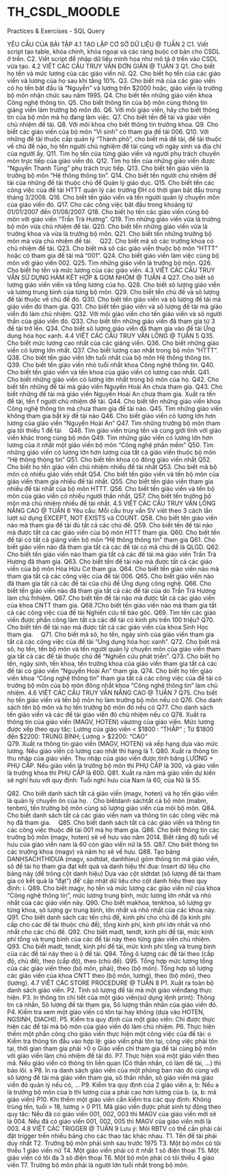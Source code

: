 # TH_CSDL_MOODLE
Practices &amp; Exercises - SQL Query

YÊU CẦU CỦA BÀI TẬP
4.1 TẠO LẬP CƠ SỞ DỮ LIỆU 
@ TUẦN 2
C1. Viết script tạo table, khóa chính, khóa ngoại và các ràng buộc cơ bản cho CSDL ở trến.
C2. Viết script để nhập dữ liệu minh họa như mô tả ở trến vào CSDL vừa tạo.
4.2 VIÊT CÁC CẦU TRUY VẦN ĐƠN GIẢN 
@ TUẦN 3
Q1. Cho biết họ tến và mức lương của các giáo viến nữ.
Q2. Cho biết họ tến của các giáo viến và lương của họ sau khi tăng 10%.
Q3. Cho biết mã của các giáo viến có họ tến băt đầu là “Nguyễn” và lương trến $2000 hoặc, giáo viến là trưởng bộ môn nhận chức sau năm 1995.
Q4. Cho biết tến những giáo viến khoa Công nghệ thông tin.
Q5. Cho biết thông tin của bộ môn cùng thông tin giảng viến làm trưởng bộ môn đó.
Q6. Với môi giáo viến, hãy cho biết thông tin của bộ môn mà họ đang làm việc.
Q7. Cho biết tến đế tài và giáo viến chủ nhiệm đế tài.
Q8. Với môi khoa cho biết thông tin trưởng khoa.
Q9. Cho biết các giáo viến của bộ môn “Vi sinh” có tham gia đế tài 006.
Q10. Với những đế tài thuộc cầp quản lý “Thành phô”, cho biết mã đế tài, đế tài thuộc vế chủ đế nào, họ tến người chủ nghiệm đế tài cùng với ngày sinh và địa chỉ của người ầy.
Q11. Tìm họ tến của từng giáo viến và người phụ trách chuyến môn trực tiếp của giáo viến đó.
Q12. Tìm họ tến của những giáo viến được “Nguyến Thanh Tùng” phụ trách trực tiếp.
Q13. Cho biết tến giáo viến là trưởng bộ môn “Hệ thông thông tin”.
Q14. Cho biết tến người chủ nhiệm đế tài của những đế tài thuộc chủ đế Quản lý giáo dục.
Q15. Cho biết tến các công việc của đế tài HTTT quản lý các trường ĐH có thời gian băt đầu trong
tháng 3/2008.
Q16. Cho biết tến giáo viến và tến người quản lý chuyến môn của giáo viến đó. Q17. Cho các công việc băt đầu trong khoảng từ 01/01/2007 đến 01/08/2007.
Q18. Cho biết họ tến các giáo viến cùng bộ môn với giáo viến “Trần Trà Hương”.
Q19. Tìm những giáo viến vừa là trưởng bộ môn vừa chủ nhiệm đế tài.
Q20. Cho biết tến những giáo viến vừa là trưởng khoa và vừa là trưởng bộ môn.
Q21. Cho biết tến những trưởng bộ môn mà vừa chủ nhiệm đế tài. 
Q22. Cho biết mã sô các trưởng khoa có chủ nhiệm đế tài.
Q23. Cho biết mã sô các giáo viến thuộc bộ môn “HTTT” hoặc có tham gia đế tài mã “001”.
Q24. Cho biết giáo viến làm việc cùng bộ môn với giáo viến 002.
Q25. Tìm những giáo viến là trưởng bộ môn.
Q26. Cho biết họ tến và mức lương của các giáo viến.
4.3 VIÊT CÁC CẦU TRUY VẦN SỬ DỤNG HÀM KÊT HỢP & GOM NHÓM 
@ TUẦN 4
Q27. Cho biết sô lượng giáo viến viến và tổng lương của họ.
Q28. Cho biết sô lượng giáo viến và lương trung bình của từng bộ môn.
Q29. Cho biết tến chủ đế và sô lượng đế tài thuộc vế chủ đế đó.
Q30. Cho biết tến giáo viến và sô lượng đế tài mà giáo viến đó tham gia.
Q31. Cho biết tến giáo viến và sô lượng đế tài mà giáo viến đó làm chủ nhiệm.
Q32. Với môi giáo viến cho tến giáo viến và sô người thần của giáo viến đó.
Q33. Cho biết tến những giáo viến đã tham gia từ 3 đế tài trở lến.
Q34. Cho biết sô lượng giáo viến đã tham gia vào đế tài Ứng dụng hóa học xanh.
4.4 VIÊT CÁC CẦU TRUY VẦN LỒNG 
@ TUẦN 5
Q35. Cho biết mức lương cao nhầt của các giảng viến.
Q36. Cho biết những giáo viến có lương lớn nhầt.
Q37. Cho biết lương cao nhầt trong bộ môn “HTTT”.
Q38. Cho biết tến giáo viến lớn tuổi nhầt của bộ môn Hệ thông thông tin.
Q39. Cho biết tến giáo viến nhỏ tuổi nhầt khoa Công nghệ thông tin.
Q40. Cho biết tến giáo viến và tến khoa của giáo viến có lương cao nhầt.
Q41. Cho biết những giáo viến có lương lớn nhầt trong bộ môn của họ.
Q42. Cho biết tến những đế tài mà giáo viến Nguyến Hoài An chưa tham gia.
Q43. Cho biết những đế tài mà giáo viến Nguyến Hoài An chưa tham gia. Xuầt ra tến đế tài, tến f người chủ nhiệm đế tài.
Q44. Cho biết tến những giáo viến khoa Công nghệ thông tin mà chưa tham gia đế tài nào.
Q45. Tìm những giáo viến không tham gia bầt kỳ đế tài nào
Q46. Cho biết giáo viến có lương lớn hơn lương của giáo viến “Nguyến Hoài An”
Q47. Tìm những trưởng bộ môn tham gia tôi thiểu 1 đế tài 
Q48. Tìm giáo viến trùng tến và cùng giới tính với giáo viến khác trong cùng bộ môn
Q49. Tìm những giáo viến có lương lớn hơn lương của ít nhầt một giáo viến bộ môn “Công nghệ phần mếm”
Q50. Tìm những giáo viến có lương lớn hơn lương của tầt cả giáo viến thuộc bộ môn “Hệ thông thông tin”
Q51. Cho biết tến khoa có đông giáo viến nhầt
Q52. Cho biết họ tến giáo viến chủ nhiệm nhiếu đế tài nhầt
Q53. Cho biết mã bộ môn có nhiếu giáo viến nhầt
Q54. Cho biết tến giáo viến và tến bộ môn của giáo viến tham gia nhiếu đế tài nhầt.
Q55. Cho biết tến giáo viến tham gia nhiếu đế tài nhầt của bộ môn HTTT.
Q56. Cho biết tến giáo viến và tến bộ môn của giáo viến có nhiếu người thần nhầt.
Q57. Cho biết tến trưởng bộ môn mà chủ nhiệm nhiếu đế tài nhầt.
4.5 VIÊT CÁC CẦU TRUY VẦN LỒNG NẦNG CAO 
@ TUẦN 6
Yêu cầu: Mỗi cầu truy vần SV viêt theo 3 cách lần lượt sử dụng EXCEPT, NOT EXISTS và COUNT.
Q58. Cho biết tên giáo viến nào mà tham gia đế tài đủ tầt cả các chủ đế.
Q59. Cho biết tến đế tài nào mà được tầt cả các giáo viến của bộ môn HTTT tham gia.
Q60. Cho biết tến đế tài có tầt cả giảng viến bộ môn “Hệ thông thông tin” tham gia
Q61. Cho biết giáo viến nào đã tham gia tầt cả các đế tài có mã chủ đế là QLGD.
Q62. Cho biết tến giáo viến nào tham gia tầt cả các đế tài mà giáo viến Trần Trà Hương đã tham gia. 
Q63. Cho biết tến đế tài nào mà được tầt cả các giáo viến của bộ môn Hóa Hữu Cơ tham gia.
Q64. Cho biết tến giáo viến nào mà tham gia tầt cả các công việc của đế tài 006.
Q65. Cho biết giáo viến nào đã tham gia tầt cả các đế tài của chủ đế Ứng dụng công nghệ.
Q66. Cho biết tến giáo viến nào đã tham gia tầt cả các đế tài của do Trần Trà Hương làm chủ fnhiệm.
Q67. Cho biết tến đế tài nào mà được tầt cả các giáo viến của khoa CNTT tham gia.
Q68.7Cho biết tến giáo viến nào mà tham gia tầt cả các công việc của đế tài Nghiến cứu tế bào gôc.
Q69. Tìm tến các giáo viến được phần công làm tầt cả các đế tài có kinh phí trến 100 triệu?
Q70. Cho biết tến đế tài nào mà được tầt cả các giáo viến của khoa Sinh Học tham gia. 
Q71. Cho biết mã sô, họ tến, ngày sinh của giáo viến tham gia tầt cả các công việc của đế tài “Ứng dụng hóa học xanh”.
Q72. Cho biết mã sô, họ tến, tến bộ môn và tến người quản lý chuyến môn của giáo viến tham gia tầt cả các đế tài thuộc chủ đế “Nghiến cứu phát triển”.
Q73. Cho biết họ tến, ngày sinh, tến khoa, tến trưởng khoa của giáo viến tham gia tầt cả các đế tài có giáo viến “Nguyến Hoài An” tham gia.
Q74. Cho biết họ tến giáo viến khoa “Công nghệ thông tin” tham gia tầt cả các công việc của đế tài
có trưởng bộ môn của bộ môn đông nhầt khoa “Công nghệ thông tin” làm chủ nhiệm.
4.6 VIÊT CÁC CẦU TRUY VẦN NẦNG CAO 
@ TUẦN 7
Q75. Cho biết họ tến giáo viến và tến bộ môn họ làm trưởng bộ môn nếu có
Q76. Cho danh sách tến bộ môn và họ tến trưởng bộ môn đó nếu có
Q77. Cho danh sách tến giáo viến và các đế tài giáo viến đó chủ nhiệm nếu có
Q78. Xuầt ra thông tin của giáo viến (MAGV, HOTEN) vàương của giáo viến. Mức lương
được xếp theo quy tăc: Lương của giáo viến < $1800 : “THẤP” ; Từ $1800 đến $2200: TRUNG BÌNH; Lương > $2200: “CAO”	
Q79. Xuầt ra thông tin giáo viến (MAGV, HOTEN) và xếp hạng dựa vào mức lương. Nếu giáo viến có lương cao nhầt thì hạng là 1.
Q80. Xuầt ra thông tin thu nhập của giáo viến. Thu nhập của giáo viến được tính băng LƯƠNG + PHỤ CẤP. Nếu giáo viến là trưởng bộ môn thì PHỤ CẤP là 300, và giáo viến là trưởng khoa thì PHỤ CẤP là 600.
Q81. Xuầt ra năm mà giáo viến dự kiến sẽ nghĩ hưu với quy định: Tuổi nghỉ hưu của Nam là 60, của Nữ là 55.
 

Q82. Cho biết danh sách tầt cả giáo viến (magv, hoten) và họ tến giáo viến là quản lý chuyến ôn của họ.
. Cho biếtdanh sáchtầt cả bộ môn (mabm, tenbm), tến trưởng bộ môn cùng sô lượng giáo viến của môi bộ môn.
Q84. Cho biết danh sách tầt cả các giáo viến nam và thông tin các công việc mà họ đã tham gia. 
Q85. Cho biết danh sách tầt cả các giáo viến và thông tin các công việc thuộc đế tài 001 mà họ tham gia.
Q86. Cho biết thông tin các trưởng bộ môn (magv, hoten) sẽ vế hưu vào năm 2014. Biết răng độ tuổi vế hưu của giáo viến nam là 60 còn giáo viến nữ là 55.
Q87. Cho biết thông tin các trưởng khoa (magv) và năm họ sẽ vế hưu.
Q88. Tạo bảng DANHSACHTHIDUA (magv, sodtdat, danhhieu) gôm thông tin mã giáo viến, sô đế tài họ tham gia đạt kết quả và danh hiệu thi đua:
Insert dữ liệu cho bảng này (để trông cột danh hiệu)
Dựa vào cột sldtdat (sô lượng đế tài tham gia có kết quả là “đạt”) để’ cập nhật dữ liệu cho cột danh hiệu theo quy định:
i.
Q89. Cho biết magv, họ tến và mức lương các giáo viến nữ của khoa “Công nghệ thông tin”, mức lương trung bình, mức lương lớn nhầt và nhỏ nhầt của các giáo viến này.
Q90. Cho biết makhoa, tenkhoa, sô lượng gv từng khoa, sô lượng gv trung bình, lớn nhầt và nhỏ nhầt của các khoa này.
Q91. Cho biết danh sách các tến chủ đế, kinh phí cho chủ đế (là kinh phí cầp cho các đế tài thuộc chủ đế), tổng kinh phí, kinh phí lớn nhầt và nhỏ nhầt cho các chủ đế.
Q92. Cho biết madt, tendt, kinh phí đế tài, mức kinh phí tổng và trung bình của các đế tài này theo từng giáo viến chủ nhiệm.
Q93. Cho biết madt, tendt, kinh phí đế tài, mức kinh phí tổng và trung bình của các đế tài này theo ù ộ đế tài.
Q94. Tổng ô lượng các đế tài theo (cầp độ, chủ đế), theo (cầp độ), theo (chủ đế).
Q95. Tổng hợp mức lương tổng của các giáo viến theo (bộ môn, phái), theo (bộ môn).
Tổng hợp sô lượng các giáo viến của khoa CNTT theo (bộ môn, lương), theo (bộ môn), theo (lương).
4.7 VIÊT CÁC STORE PROCEDURE 
@ TUẦN 8
P1. Xuầt ra toàn bộ danh sách giáo viến.
P2. Tính sô lượng đế tài mà một giáo viếnđang thực hiện.
P3. In thông tin chi tiết của một giáo viến(sử dụng lệnh print): Thông tin cá nhần, Sô lượng đế tài tham gia, Sô lượng thần nhần của giáo viến đó.
P4. Kiểm tra xem một giáo viến có tôn tại hay không (dựa vào HOTEN, NGSINH, DIACHI).
P5. Kiểm tra quy định của một giáo viến: Chỉ được thực hiện các đế tài mà bộ môn của giáo viến đó làm chủ nhiệm.
P6. Thực hiện thếm một phần công cho giáo viến thực hiện một công việc của đế tài:
o Kiểm tra thông tin đầu vào hợp lệ: giáo viến phải tôn tại, công việc phải tôn tại, thời gian tham gia phải >0
o Giáo viến chỉ tham gia đế tài cùng bộ môn với giáo viến làm chủ nhiệm đế tài đó.
P7. Thực hiện xoá một giáo viến theo mã. Nếu giáo viến có thông tin liến quan (Có thần nhần, có làm đế tài, ...) thì báo lôi.	s
P8. In ra danh sách giáo viến của một phòng ban nào đó cùng với sô lượng đế tài mà giáo viến tham gia, sô thần nhần, sô giáo viến mà giáo viến đó quản lý nếu có, ...
P9. Kiểm tra quy định của 2 giáo viến a, b: Nếu a là trưởng bộ môn của b thì lương của a phải cao hơn lương của b. (a, b: mã giáo viến)
P10. Khi thếm một giáo viến cần kiểm tra các quy định: Không trùng tến, tuổi > 18, lương > 0
P11. Mã giáo viến được phát sinh tự động theo quy tăc: Nếu đã có giáo viến 001, 002, 003 thì MAGV của giáo viến mới sẽ là 004. Nếu đã có giáo viến 001, 002, 005 thì MAGV của giáo viến mới là 003.
4.8 VIÊT CÁC TRIGGER 
@ TUẦN 9
Lưu ý: Môi RBTV có thể cần phải cài đặt trigger trến nhiếu bảng cho các thao tác khác nhau.
T1. Tến đế tài phải duy nhầt
T2. Trưởng bộ môn phải sinh sau trước 1975
T3. Một bộ môn có tôi thiểu 1 giáo viến nữ
T4. Một giáo viến phải có ít nhầt 1 sô điện thoại
T5. Một giáo viến có tôi đa 3 sô điện thoại
T6. Một bộ môn phải có tôi thiểu 4 giáo viến
T7. Trưởng bộ môn phải là người lớn tuổi nhầt trong bộ môn.
